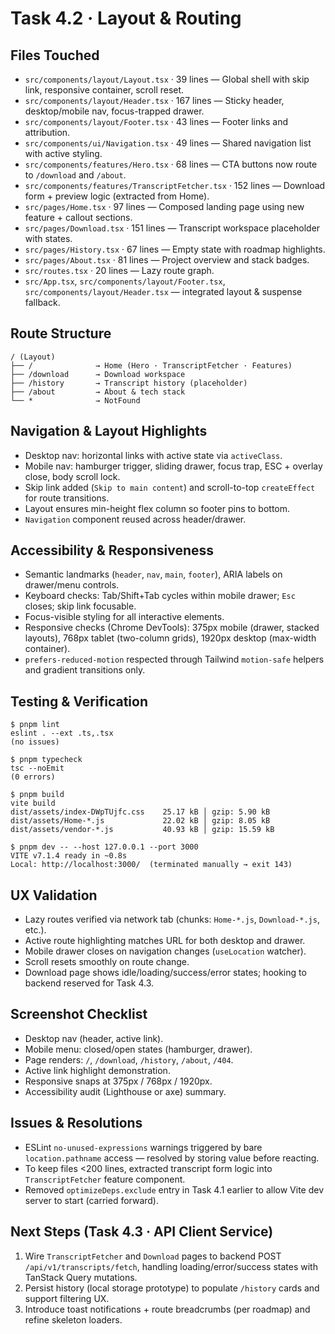 # Task 4.2 · Layout & Routing

## Files Touched
- `src/components/layout/Layout.tsx` · 39 lines — Global shell with skip link, responsive container, scroll reset.
- `src/components/layout/Header.tsx` · 167 lines — Sticky header, desktop/mobile nav, focus-trapped drawer.
- `src/components/layout/Footer.tsx` · 43 lines — Footer links and attribution.
- `src/components/ui/Navigation.tsx` · 49 lines — Shared navigation list with active styling.
- `src/components/features/Hero.tsx` · 68 lines — CTA buttons now route to `/download` and `/about`.
- `src/components/features/TranscriptFetcher.tsx` · 152 lines — Download form + preview logic (extracted from Home).
- `src/pages/Home.tsx` · 97 lines — Composed landing page using new feature + callout sections.
- `src/pages/Download.tsx` · 151 lines — Transcript workspace placeholder with states.
- `src/pages/History.tsx` · 67 lines — Empty state with roadmap highlights.
- `src/pages/About.tsx` · 81 lines — Project overview and stack badges.
- `src/routes.tsx` · 20 lines — Lazy route graph.
- `src/App.tsx`, `src/components/layout/Footer.tsx`, `src/components/layout/Header.tsx` — integrated layout & suspense fallback.

## Route Structure
```
/ (Layout)
├── /              → Home (Hero · TranscriptFetcher · Features)
├── /download      → Download workspace
├── /history       → Transcript history (placeholder)
├── /about         → About & tech stack
└── *              → NotFound
```

## Navigation & Layout Highlights
- Desktop nav: horizontal links with active state via `activeClass`.
- Mobile nav: hamburger trigger, sliding drawer, focus trap, ESC + overlay close, body scroll lock.
- Skip link added (`Skip to main content`) and scroll-to-top `createEffect` for route transitions.
- Layout ensures min-height flex column so footer pins to bottom.
- `Navigation` component reused across header/drawer.

## Accessibility & Responsiveness
- Semantic landmarks (`header`, `nav`, `main`, `footer`), ARIA labels on drawer/menu controls.
- Keyboard checks: Tab/Shift+Tab cycles within mobile drawer; `Esc` closes; skip link focusable.
- Focus-visible styling for all interactive elements.
- Responsive checks (Chrome DevTools): 375px mobile (drawer, stacked layouts), 768px tablet (two-column grids), 1920px desktop (max-width container).
- `prefers-reduced-motion` respected through Tailwind `motion-safe` helpers and gradient transitions only.

## Testing & Verification
```text
$ pnpm lint
eslint . --ext .ts,.tsx
(no issues)

$ pnpm typecheck
tsc --noEmit
(0 errors)

$ pnpm build
vite build
dist/assets/index-DWpTUjfc.css    25.17 kB │ gzip: 5.90 kB
dist/assets/Home-*.js             22.02 kB │ gzip: 8.05 kB
dist/assets/vendor-*.js           40.93 kB │ gzip: 15.59 kB

$ pnpm dev -- --host 127.0.0.1 --port 3000
VITE v7.1.4 ready in ~0.8s
Local: http://localhost:3000/  (terminated manually → exit 143)
```

## UX Validation
- Lazy routes verified via network tab (chunks: `Home-*.js`, `Download-*.js`, etc.).
- Active route highlighting matches URL for both desktop and drawer.
- Mobile drawer closes on navigation changes (`useLocation` watcher).
- Scroll resets smoothly on route change.
- Download page shows idle/loading/success/error states; hooking to backend reserved for Task 4.3.

## Screenshot Checklist
- Desktop nav (header, active link).
- Mobile menu: closed/open states (hamburger, drawer).
- Page renders: `/`, `/download`, `/history`, `/about`, `/404`.
- Active link highlight demonstration.
- Responsive snaps at 375px / 768px / 1920px.
- Accessibility audit (Lighthouse or axe) summary.

## Issues & Resolutions
- ESLint `no-unused-expressions` warnings triggered by bare `location.pathname` access — resolved by storing value before reacting.
- To keep files <200 lines, extracted transcript form logic into `TranscriptFetcher` feature component.
- Removed `optimizeDeps.exclude` entry in Task 4.1 earlier to allow Vite dev server to start (carried forward).

## Next Steps (Task 4.3 · API Client Service)
1. Wire `TranscriptFetcher` and `Download` pages to backend POST `/api/v1/transcripts/fetch`, handling loading/error/success states with TanStack Query mutations.
2. Persist history (local storage prototype) to populate `/history` cards and support filtering UX.
3. Introduce toast notifications + route breadcrumbs (per roadmap) and refine skeleton loaders.
